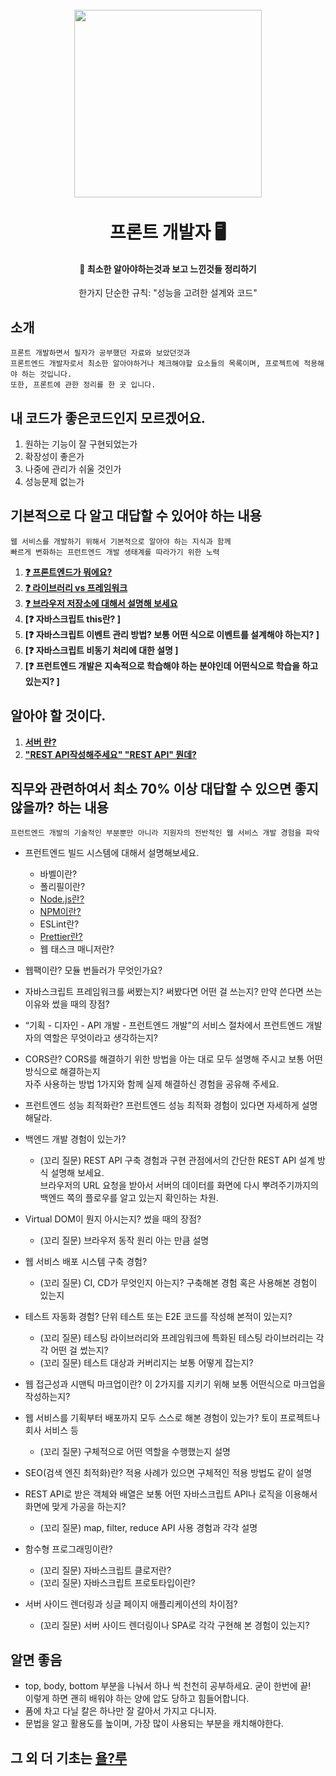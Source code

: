<h1 align="center">
<br>
  <a href="#"><img src="https://mincoding.co.kr/wp-content/uploads/2020/05/fe.png" height="300"></a>
  <br>

  <br>
  프론트 개발자 🖥️
  <br>
</h1>

<h4 align="center"> 👤 최소한 알아야하는것과 보고 느낀것들 정리하기</h4>
<p align="center">한가지 단순한 규칙: "성능을 고려한 설계와 코드"</p>

## 소개

```
프론트 개발하면서 필자가 공부했던 자료와 보았던것과 
프론트엔드 개발자로서 최소한 알아야하거나 체크해야할 요소들의 목록이며, 프로젝트에 적용해야 하는 것입니다.
또한, 프론트에 관한 정리를 한 곳 입니다.
```

## 내 코드가 좋은코드인지 모르겠어요.

1. 원하는 기능이 잘 구현되었는가 
2. 확장성이 좋은가
3. 나중에 관리가 쉬울 것인가
4. 성능문제 없는가

## 기본적으로 다 알고 대답할 수 있어야 하는 내용

```
웹 서비스를 개발하기 위해서 기본적으로 알아야 하는 지식과 함께 
빠르게 변화하는 프런트엔드 개발 생태계를 따라가기 위한 노력
```

1. **[❓ 프론트엔드가 뭐에요?  ](https://github.com/pdy1207/MiddleTheorem/blob/main/%EA%B8%B0%EB%B3%B8%EC%A0%81%EC%9C%BC%EB%A1%9C%EC%95%8C%EA%B3%A0%EC%9E%88%EC%96%B4%EC%95%BC../%EA%B7%B8%EB%9E%98%EC%84%9C%20%ED%94%84%EB%A1%A0%ED%8A%B8%EC%97%94%EB%93%9C%EA%B0%80%20%EB%AD%94%EB%8D%B0%3F.md)**
2. **[❓ 라이브러리 vs 프레임워크  ](https://github.com/pdy1207/MiddleTheorem/blob/main/%EA%B8%B0%EB%B3%B8%EC%A0%81%EC%9C%BC%EB%A1%9C%EC%95%8C%EA%B3%A0%EC%9E%88%EC%96%B4%EC%95%BC../%ED%94%84%EB%A0%88%EC%9E%84%EC%9B%8C%ED%81%AC%20vs%20%EB%9D%BC%EC%9D%B4%EB%B8%8C%EB%9F%AC%EB%A6%AC.md)**
3. **[❓ 브라우저 저장소에 대해서 설명해 보세요  ](https://github.com/pdy1207/MiddleTheorem/blob/main/%EA%B8%B0%EB%B3%B8%EC%A0%81%EC%9C%BC%EB%A1%9C%EC%95%8C%EA%B3%A0%EC%9E%88%EC%96%B4%EC%95%BC../%EB%B8%8C%EB%9D%BC%EC%9A%B0%EC%A0%80%20%EC%A0%80%EC%9E%A5%EC%86%8C%EC%97%90%20%EB%8C%80%ED%95%B4%EC%84%9C%20%EC%84%A4%EB%AA%85%ED%95%B4%20%EB%B3%B4%EC%84%B8%EC%9A%94.md)**
4. **[❓ 자바스크립트 this란?  ]**
5. **[❓ 자바스크립트 이벤트 관리 방법? 보통 어떤 식으로 이벤트를 설계해야 하는지?  ]**
6. **[❓ 자바스크립트 비동기 처리에 대한 설명  ]**
7. **[❓ 프런트엔드 개발은 지속적으로 학습해야 하는 분야인데 어떤식으로 학습을 하고 있는지?  ]**

## 알아야 할 것이다.

1. **[서버 란?](https://github.com/pdy1207/Node.js/wiki/1.-%EC%84%9C%EB%B2%84%EB%9E%80-%EB%AC%B4%EC%97%87%EC%9D%B8%EA%B0%80%3F)**
2. **["REST API작성해주세요" "REST API" 뭔데?](https://github.com/pdy1207/Node.js/wiki/4.-%22REST-API%EC%9E%91%EC%84%B1%ED%95%B4%EC%A3%BC%EC%84%B8%EC%9A%94%22-%22REST-API%22-%EB%AD%94%EB%8D%B0%3F)**



## 직무와 관련하여서 최소 70% 이상 대답할 수 있으면 좋지 않을까? 하는 내용

```
프런트엔드 개발의 기술적인 부분뿐만 아니라 지원자의 전반적인 웹 서비스 개발 경험을 파악
```

- 프런트엔드 빌드 시스템에 대해서 설명해보세요.
    - 바벨이란?
    - 폴리필이란?
    - [Node.js란?](https://github.com/pdy1207/MiddleTheorem/blob/main/%EC%A7%81%EB%AC%B4%EA%B4%80%EB%A0%A8%2070%25%EB%8C%80%EB%8B%B5%EC%9D%84%20%ED%95%A0%EC%A4%84%EC%95%8C%EC%95%84%EC%95%BC../%ED%94%84%EB%9F%B0%ED%8A%B8%EC%97%94%EB%93%9C%20%EB%B9%8C%EB%93%9C%20%EC%8B%9C%EC%8A%A4%ED%85%9C/Node.js%EB%9E%80%3F.md)
    - [NPM이란?](https://github.com/pdy1207/MiddleTheorem/blob/main/%EC%A7%81%EB%AC%B4%EA%B4%80%EB%A0%A8%2070%25%EB%8C%80%EB%8B%B5%EC%9D%84%20%ED%95%A0%EC%A4%84%EC%95%8C%EC%95%84%EC%95%BC../%ED%94%84%EB%9F%B0%ED%8A%B8%EC%97%94%EB%93%9C%20%EB%B9%8C%EB%93%9C%20%EC%8B%9C%EC%8A%A4%ED%85%9C/npm%EC%9D%B4%EB%9E%80%3F.md)
    - ESLint란?
    - [Prettier란?](https://github.com/pdy1207/MiddleTheorem/blob/main/%EC%A7%81%EB%AC%B4%EA%B4%80%EB%A0%A8%2070%25%EB%8C%80%EB%8B%B5%EC%9D%84%20%ED%95%A0%EC%A4%84%EC%95%8C%EC%95%84%EC%95%BC../%ED%94%84%EB%9F%B0%ED%8A%B8%EC%97%94%EB%93%9C%20%EB%B9%8C%EB%93%9C%20%EC%8B%9C%EC%8A%A4%ED%85%9C/Prettier%EB%9E%80%3F.md)
    - 웹 태스크 매니저란?
- 웹팩이란? 모듈 번들러가 무엇인가요?

- 자바스크립트 프레임워크를 써봤는지? 써봤다면 어떤 걸 쓰는지? 만약 쓴다면 쓰는 이유와 썼을 때의 장점?

- “기획 - 디자인 - API 개발 - 프런트엔드 개발”의 서비스 절차에서 프런트엔드 개발자의 역할은 무엇이라고 생각하는지?

- CORS란? CORS를 해결하기 위한 방법을 아는 대로 모두 설명해 주시고 보통 어떤 방식으로 해결하는지 <br>
   자주 사용하는 방법 1가지와 함께 실제 해결하신 경험을 공유해 주세요. <br>
- 프런트엔드 성능 최적화란? 프런트엔드 성능 최적화 경험이 있다면 자세하게 설명해달라.
- 백엔드 개발 경험이 있는가?
    - (꼬리 질문) REST API 구축 경험과 구현 관점에서의 간단한 REST API 설계 방식 설명해 보세요. <br>
      브라우저의 URL 요청을 받아서 서버의 데이터를 화면에 다시 뿌려주기까지의 백엔드 쪽의 플로우를 알고 있는지 확인하는 차원. <br>
      
- Virtual DOM이 뭔지 아시는지? 썼을 때의 장점?

    - (꼬리 질문) 브라우저 동작 원리 아는 만큼 설명
    
- 웹 서비스 배포 시스템 구축 경험?
    - (꼬리 질문) CI, CD가 무엇인지 아는지? 구축해본 경험 혹은 사용해본 경험이 있는지
    
- 테스트 자동화 경험? 단위 테스트 또는 E2E 코드를 작성해 본적이 있는지?
    - (꼬리 질문) 테스팅 라이브러리와 프레임워크에 특화된 테스팅 라이브러리는 각각 어떤 걸 썼는지?
    - (꼬리 질문) 테스트 대상과 커버리지는 보통 어떻게 잡는지?
    
- 웹 접근성과 시맨틱 마크업이란? 이 2가지를 지키기 위해 보통 어떤식으로 마크업을 작성하는지?

- 웹 서비스를 기획부터 배포까지 모두 스스로 해본 경험이 있는가? 토이 프로젝트나 회사 서비스 등
    - (꼬리 질문) 구체적으로 어떤 역할을 수행했는지 설명
    
- SEO(검색 엔진 최적화)란? 적용 사례가 있으면 구체적인 적용 방법도 같이 설명

- REST API로 받은 객체와 배열은 보통 어떤 자바스크립트 API나 로직을 이용해서 화면에 맞게 가공을 하는지?

    - (꼬리 질문) map, filter, reduce API 사용 경험과 각각 설명
    
- 함수형 프로그래밍이란?
    - (꼬리 질문) 자바스크립트 클로저란?
    - (꼬리 질문) 자바스크립트 프로토타입이란?
- 서버 사이드 렌더링과 싱글 페이지 애플리케이션의 차이점?

    - (꼬리 질문) 서버 사이드 렌더링이나 SPA로 각각 구현해 본 경험이 있는지?




## 알면 좋음

- top, body, bottom 부분을 나눠서 하나 씩 천천히 공부하세요. 굳이 한번에 끝! <br>
이렇게 하면 괜히 배워야 하는 양에 압도 당하고 힘들어합니다. <br>
- 품에 차고 다닐 칼은 하나만 잘 갈아서 가지고 다니자.
- 문법을 알고 활용도를 높이며, 가장 많이 사용되는 부분을 캐치해야한다.

## 그 외 더 기초는 [욜?루](https://github.com/pdy1207/FSR)
